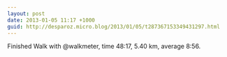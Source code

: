 ```yaml
---
layout: post
date: 2013-01-05 11:17 +1000
guid: http://desparoz.micro.blog/2013/01/05/t287367153349431297.html
---
```

Finished Walk with @walkmeter, time 48:17, 5.40 km, average 8:56.
